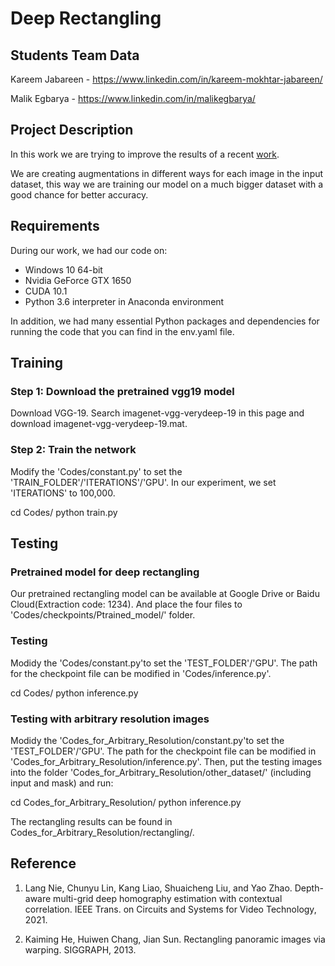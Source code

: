 # Deep Rectangling

## Students Team Data

Kareem Jabareen - https://www.linkedin.com/in/kareem-mokhtar-jabareen/

Malik Egbarya - https://www.linkedin.com/in/malikegbarya/

## Project Description

In this work we are trying to improve the results of a recent [work](https://github.com/nie-lang/DeepRectangling).

We are creating augmentations in different ways for each image in the input dataset, this way we are training our model on a much bigger dataset with a good chance for better accuracy.

## Requirements

During our work, we had our code on:

- Windows 10 64-bit
- Nvidia GeForce GTX 1650
- CUDA 10.1
- Python 3.6 interpreter in Anaconda environment

In addition, we had many essential Python packages and dependencies for running the code that you can find in the env.yaml file.

## Training

### Step 1: Download the pretrained vgg19 model

Download VGG-19. Search imagenet-vgg-verydeep-19 in this page and download imagenet-vgg-verydeep-19.mat.

### Step 2: Train the network

Modify the 'Codes/constant.py' to set the 'TRAIN_FOLDER'/'ITERATIONS'/'GPU'. In our experiment, we set 'ITERATIONS' to 100,000.

cd Codes/
python train.py

## Testing

### Pretrained model for deep rectangling

Our pretrained rectangling model can be available at Google Drive or Baidu Cloud(Extraction code: 1234). And place the four files to 'Codes/checkpoints/Ptrained_model/' folder.

### Testing

Modidy the 'Codes/constant.py'to set the 'TEST_FOLDER'/'GPU'. The path for the checkpoint file can be modified in 'Codes/inference.py'.

cd Codes/
python inference.py

### Testing with arbitrary resolution images

Modidy the 'Codes_for_Arbitrary_Resolution/constant.py'to set the 'TEST_FOLDER'/'GPU'. The path for the checkpoint file can be modified in 'Codes_for_Arbitrary_Resolution/inference.py'. Then, put the testing images into the folder 'Codes_for_Arbitrary_Resolution/other_dataset/' (including input and mask) and run:

cd Codes_for_Arbitrary_Resolution/
python inference.py

The rectangling results can be found in Codes_for_Arbitrary_Resolution/rectangling/.

## Reference

1. Lang Nie, Chunyu Lin, Kang Liao, Shuaicheng Liu, and Yao Zhao. Depth-aware multi-grid deep homography estimation with contextual correlation. IEEE Trans. on Circuits and Systems for Video Technology, 2021.

2. Kaiming He, Huiwen Chang, Jian Sun. Rectangling panoramic images via warping. SIGGRAPH, 2013.